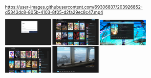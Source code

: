 

https://user-images.githubusercontent.com/69306837/203926852-d5343dc8-805b-4103-8f05-d2fa29ec8c47.mp4



<img src="https://github.com/tekumalsaisaketh/Animeflix/blob/master/public/0.png" width=30% height=30%>
<img src="https://github.com/tekumalsaisaketh/Animeflix/blob/master/public/1.png" width=30% height=30%>
<img src="https://github.com/tekumalsaisaketh/Animeflix/blob/master/public/2.png" width=30% height=30%>
<img src="https://github.com/tekumalsaisaketh/Animeflix/blob/master/public/3.png" width=30% height=30%>
<img src="https://github.com/tekumalsaisaketh/Animeflix/blob/master/public/4.png" width=30% height=30%>

